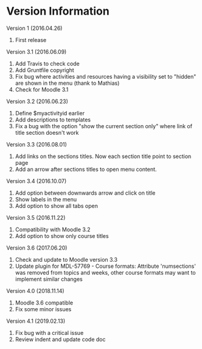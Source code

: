 Version Information
===================
Version 1 (2016.04.26)
  1. First release

Version 3.1 (2016.06.09)
  1. Add Travis to check code 
  2. Add Gruntfile copyright
  3. Fix bug where activities and resources having a visibility set to "hidden" are shown in the menu (thank to Mathias)
  4. Check for Moodle 3.1

Version 3.2 (2016.06.23)
  1. Define $myactivityid earlier
  2. Add descriptions to templates
  3. Fix a bug with the option "show the current section only" where link of title section doesn't work

Version 3.3 (2016.08.01)
  1. Add links on the sections titles. Now each section title point to section page
  2. Add an arrow after sections titles to open menu content.

Version 3.4 (2016.10.07)
  1. Add option between downwards arrow and click on title
  2. Show labels in the menu
  3. Add option to show all tabs open

  Version 3.5 (2016.11.22)
  1. Compatibility with Moodle 3.2
  2. Add option to show only course titles

 Version 3.6 (2017.06.20)

  1. Check and update to Moodle version 3.3
  2. Update plugin for MDL-57769 - Course formats: Attribute 'numsections' was removed from topics and weeks, other course formats may want to implement similar changes

Version 4.0 (2018.11.14)

 1. Moodle 3.6 compatible
 2. Fix some minor issues
 
 Version 4.1 (2019.02.13)

 1. Fix bug with a critical issue
 2. Review indent and update code doc